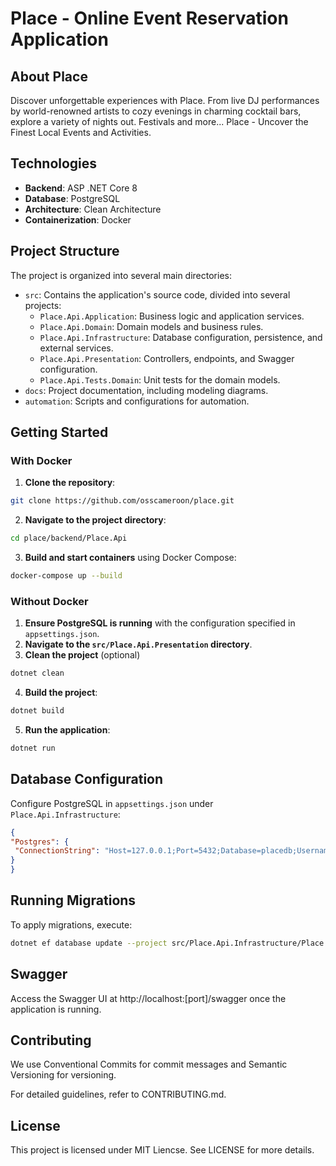 # Place - Online Event Reservation Application

## About Place

Discover unforgettable experiences with Place. From live DJ performances by world-renowned artists to cozy evenings in charming cocktail bars, explore a variety of nights out. Festivals and more...
Place - Uncover the Finest Local Events and Activities. 

## Technologies

- **Backend**: ASP .NET Core 8
- **Database**: PostgreSQL
- **Architecture**: Clean Architecture
- **Containerization**: Docker

## Project Structure

The project is organized into several main directories:

- `src`: Contains the application's source code, divided into several projects:
  - `Place.Api.Application`: Business logic and application services.
  - `Place.Api.Domain`: Domain models and business rules.
  - `Place.Api.Infrastructure`: Database configuration, persistence, and external services.
  - `Place.Api.Presentation`: Controllers, endpoints, and Swagger configuration.
  - `Place.Api.Tests.Domain`: Unit tests for the domain models.
- `docs`: Project documentation, including modeling diagrams.
- `automation`: Scripts and configurations for automation.


## Getting Started

### With Docker

1. **Clone the repository**:

```bash
git clone https://github.com/osscameroon/place.git
```

2. **Navigate to the project directory**:

```bash
cd place/backend/Place.Api
```
3. **Build and start containers** using Docker Compose:

```bash
docker-compose up --build
```

### Without Docker

1. **Ensure PostgreSQL is running** with the configuration specified in `appsettings.json`.
2. **Navigate to the `src/Place.Api.Presentation` directory**.
3. **Clean the project** (optional)

```bash
dotnet clean
```

4. **Build the project**:

```bash
dotnet build
```

5. **Run the application**:

```bash
dotnet run
```


## Database Configuration

Configure PostgreSQL in `appsettings.json` under `Place.Api.Infrastructure`:

```json
{
"Postgres": {
 "ConnectionString": "Host=127.0.0.1;Port=5432;Database=placedb;Username=postgres;Password=password"
}
}
```

## Running Migrations
To apply migrations, execute:

```bash
dotnet ef database update --project src/Place.Api.Infrastructure/Place.Api.Infrastructure.csproj --startup-project src/Place.Api.Presentation/Place.Api.Presentation.csproj --context Place.Api.Infrastructure.Persistence.Authentication.EF.Contexts.UserReadDbContext --configuration Debug <migration_filename>
```

## Swagger
Access the Swagger UI at http://localhost:[port]/swagger once the application is running.



## Contributing
We use Conventional Commits for commit messages and Semantic Versioning for versioning.

For detailed guidelines, refer to CONTRIBUTING.md.

## License
This project is licensed under MIT Liencse. See LICENSE for more details.
